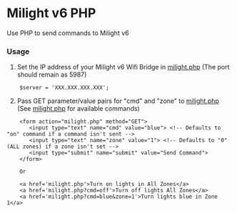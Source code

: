 # Milight v6 PHP
Use PHP to send commands to Milight v6

### Usage

  1. Set the IP address of your Milight v6 Wifi Bridge in [milight.php](https://github.com/colincwc/Milight-v6-PHP/blob/master/milight.php) (The port should remain as 5987)
  
  ```
      $server = 'XXX.XXX.XXX.XXX';
  ```
  
  2. Pass GET parameter/value pairs for "cmd" and "zone" to [milight.php](https://github.com/colincwc/Milight-v6-PHP/blob/master/milight.php) (See [milight.php](https://github.com/colincwc/Milight-v6-PHP/blob/master/milight.php) for available commands)
  
  ```
      <form action="milight.php" method="GET">
         <input type="text" name="cmd" value="blue"> <!-- Defaults to "on" command if a command isn't sent -->
         <input type="text" name="zone" value="1"> <!-- Defaults to "0" (ALL zones) if a zone isn't set -->
         <input type="submit" name="submit" value="Send Command">
      </form>
      
      Or
      
      <a href='milight.php'>Turn on lights in All Zones</a>
      <a href='milight.php?cmd=off'>Turn off lights All Zones</a>
      <a href='milight.php?cmd=blue&zone=1'>Turn lights blue in Zone 1</a>
      
  ```
